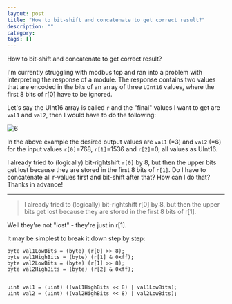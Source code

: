 ```yaml
---
layout: post
title: "How to bit-shift and concatenate to get correct result?"
description: ""
category:
tags: []
---
```


How to bit-shift and concatenate to get correct result?


I'm currently struggling with modbus tcp and ran into a problem with interpreting the response of a module. The response contains two values that are encoded in the bits of an array of three `UInt16` values, where the first 8 bits of r[0] have to be ignored.

Let's say the UInt16 array is called `r` and the "final" values I want to get are `val1` and `val2`, then I would have to do the following:

![6](http://i.stack.imgur.com/SG7Xa.gif)

In the above example the desired output values are `val1` (=3) and `val2` (=6) for the input values `r[0]`=768, `r[1]`=1536 and `r[2]`=0, all values as UInt16.

I already tried to (logically) bit-rightshift `r[0]` by 8, but then the upper bits get lost because they are stored in the first 8 bits of `r[1]`. Do I have to concatenate all r-values first and bit-shift after that? How can I do that? Thanks in advance!


--------------------------------------- 
> I already tried to (logically) bit-rightshift r[0] by 8, but then the upper bits get lost because they are stored in the first 8 bits of r[1].

Well they're not "lost" - they're just in r[1].

It may be simplest to break it down step by step:

    byte val1LowBits = (byte) (r[0] >> 8);
    byte val1HighBits = (byte) (r[1] & 0xff);
    byte val2LowBits = (byte) (r[1] >> 8);
    byte val2HighBits = (byte) (r[2] & 0xff);
    
    
    uint val1 = (uint) ((val1HighBits << 8) | val1LowBits);
    uint val2 = (uint) ((val2HighBits << 8) | val2LowBits);


